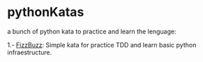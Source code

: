 # pythonKatas
a bunch of python kata to practice and learn the lenguage:

1.- [FizzBuzz](https://github.com/flipper83/pythonKatas/tree/master/01-fizzbuzz): Simple kata for practice TDD and learn basic python infraestructure. 
